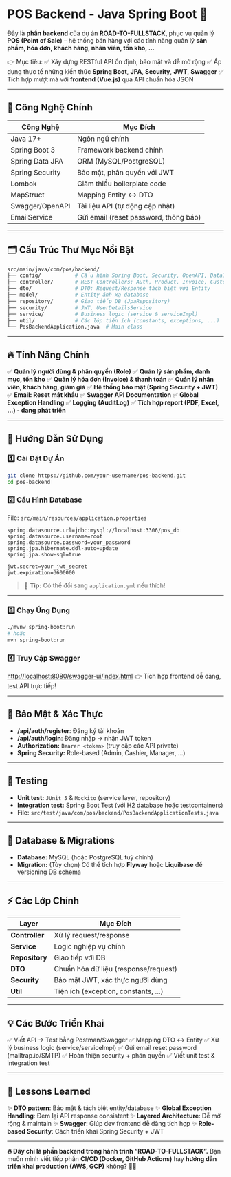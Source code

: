 # POS Backend - Java Spring Boot 🏬

Đây là **phần backend** của dự án **ROAD-TO-FULLSTACK**, phục vụ quản lý **POS (Point of Sale)** – hệ thống bán hàng với các tính năng quản lý **sản phẩm, hóa đơn, khách hàng, nhân viên, tồn kho, ...**

👉 Mục tiêu:
✅ Xây dựng RESTful API ổn định, bảo mật và dễ mở rộng
✅ Áp dụng thực tế những kiến thức **Spring Boot**, **JPA**, **Security**, **JWT**, **Swagger**
✅ Tích hợp mượt mà với **frontend (Vue.js)** qua API chuẩn hóa JSON

---

## 🌟 Công Nghệ Chính

| Công Nghệ       | Mục Đích                              |
| --------------- | ------------------------------------- |
| Java 17+        | Ngôn ngữ chính                        |
| Spring Boot 3   | Framework backend chính               |
| Spring Data JPA | ORM (MySQL/PostgreSQL)                |
| Spring Security | Bảo mật, phân quyền với JWT           |
| Lombok          | Giảm thiểu boilerplate code           |
| MapStruct       | Mapping Entity ↔️ DTO                 |
| Swagger/OpenAPI | Tài liệu API (tự động cập nhật)       |
| EmailService    | Gửi email (reset password, thông báo) |

---

## 🗂️ Cấu Trúc Thư Mục Nổi Bật

```bash
src/main/java/com/pos/backend/
├── config/           # Cấu hình Spring Boot, Security, OpenAPI, DataInitializer
├── controller/       # REST Controllers: Auth, Product, Invoice, Customer, ...
├── dto/              # DTO: Request/Response tách biệt với Entity
├── model/            # Entity ánh xạ database
├── repository/       # Giao tiếp DB (JpaRepository)
├── security/         # JWT, UserDetailsService
├── service/          # Business logic (service & serviceImpl)
├── util/             # Các lớp tiện ích (constants, exceptions, ...)
└── PosBackendApplication.java  # Main class
```

---

## 🔥 Tính Năng Chính

✅ **Quản lý người dùng & phân quyền (Role)**
✅ **Quản lý sản phẩm, danh mục, tồn kho**
✅ **Quản lý hóa đơn (Invoice) & thanh toán**
✅ **Quản lý nhân viên, khách hàng, giảm giá**
✅ **Hệ thống bảo mật (Spring Security + JWT)**
✅ **Email: Reset mật khẩu**
✅ **Swagger API Documentation**
✅ **Global Exception Handling**
✅ **Logging (AuditLog)**
✅ **Tích hợp report (PDF, Excel, ...) - đang phát triển**

---

## 🚀 Hướng Dẫn Sử Dụng

### 1️⃣ Cài Đặt Dự Án

```bash
git clone https://github.com/your-username/pos-backend.git
cd pos-backend
```

### 2️⃣ Cấu Hình Database

File: `src/main/resources/application.properties`

```properties
spring.datasource.url=jdbc:mysql://localhost:3306/pos_db
spring.datasource.username=root
spring.datasource.password=your_password
spring.jpa.hibernate.ddl-auto=update
spring.jpa.show-sql=true

jwt.secret=your_jwt_secret
jwt.expiration=3600000
```

> 📌 **Tip:** Có thể đổi sang `application.yml` nếu thích!

---

### 3️⃣ Chạy Ứng Dụng

```bash
./mvnw spring-boot:run
# hoặc
mvn spring-boot:run
```

### 4️⃣ Truy Cập Swagger

[http://localhost:8080/swagger-ui/index.html](http://localhost:8080/swagger-ui/index.html)
👉 Tích hợp frontend dễ dàng, test API trực tiếp!

---

## 🔐 Bảo Mật & Xác Thực

* **/api/auth/register**: Đăng ký tài khoản
* **/api/auth/login**: Đăng nhập → nhận JWT token
* **Authorization:** `Bearer <token>` (truy cập các API private)
* **Spring Security:** Role-based (Admin, Cashier, Manager, ...)

---

## 🧪 Testing

* **Unit test:** `JUnit 5` & `Mockito` (service layer, repository)
* **Integration test:** Spring Boot Test (với H2 database hoặc testcontainers)
* File: `src/test/java/com/pos/backend/PosBackendApplicationTests.java`

---

## 💾 Database & Migrations

* **Database:** MySQL (hoặc PostgreSQL tuỳ chỉnh)
* **Migration:** (Tùy chọn) Có thể tích hợp **Flyway** hoặc **Liquibase** để versioning DB schema

---

## ⚡ Các Lớp Chính

| Layer          | Mục Đích                             |
| -------------- | ------------------------------------ |
| **Controller** | Xử lý request/response               |
| **Service**    | Logic nghiệp vụ chính                |
| **Repository** | Giao tiếp với DB                     |
| **DTO**        | Chuẩn hóa dữ liệu (response/request) |
| **Security**   | Bảo mật JWT, xác thực người dùng     |
| **Util**       | Tiện ích (exception, constants, ...) |

---

## 💡 Các Bước Triển Khai

✅ Viết API → Test bằng Postman/Swagger
✅ Mapping DTO ↔️ Entity
✅ Xử lý business logic (service/serviceImpl)
✅ Gửi email reset password (mailtrap.io/SMTP)
✅ Hoàn thiện security + phân quyền
✅ Viết unit test & integration test

---

## 🎯 Lessons Learned

✨ **DTO pattern**: Bảo mật & tách biệt entity/database
✨ **Global Exception Handling**: Đem lại API response consistent
✨ **Layered Architecture**: Dễ mở rộng & maintain
✨ **Swagger**: Giúp dev frontend dễ dàng tích hợp
✨ **Role-based Security**: Cách triển khai Spring Security + JWT

---

**🔥 Đây chỉ là phần backend trong hành trình “ROAD-TO-FULLSTACK”.**
Bạn muốn mình viết tiếp phần **CI/CD (Docker, GitHub Actions)** hay **hướng dẫn triển khai production (AWS, GCP)** không? 🚀✨
